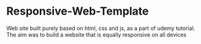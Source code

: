 # Responsive-Web-Template
Web site built purely based on html, css and js, as a part of udemy tutorial. 
The aim was to build a website that is equally responsive on all devices
